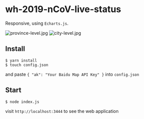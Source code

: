 # wh-2019-nCoV-live-status

Responsive, using `Echarts.js`.

![province-level.jpg](https://i.loli.net/2020/01/24/D9ms6r8aQbRV1MX.jpg)
![city-level.jpg](https://i.loli.net/2020/01/24/jB7yw2atcqHMCvD.jpg)

## Install

```shell
$ yarn install
$ touch config.json
```

and paste `{ "ak": "Your Baidu Map API Key" }` into `config.json`

## Start

```shell
$ node index.js
```

visit `http://localhost:3444` to see the web application

